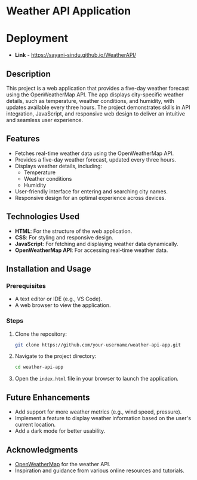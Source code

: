 # Weather API Application

# Deployment 
- **Link** - https://sayani-sindu.github.io/WeatherAPI/

## Description
This project is a web application that provides a five-day weather forecast using the OpenWeatherMap API. The app displays city-specific weather details, such as temperature, weather conditions, and humidity, with updates available every three hours. The project demonstrates skills in API integration, JavaScript, and responsive web design to deliver an intuitive and seamless user experience.

## Features
- Fetches real-time weather data using the OpenWeatherMap API.
- Provides a five-day weather forecast, updated every three hours.
- Displays weather details, including:
  - Temperature
  - Weather conditions
  - Humidity
- User-friendly interface for entering and searching city names.
- Responsive design for an optimal experience across devices.

## Technologies Used
- **HTML**: For the structure of the web application.
- **CSS**: For styling and responsive design.
- **JavaScript**: For fetching and displaying weather data dynamically.
- **OpenWeatherMap API**: For accessing real-time weather data.

## Installation and Usage
### Prerequisites
- A text editor or IDE (e.g., VS Code).
- A web browser to view the application.

### Steps
1. Clone the repository:
   ```bash
   git clone https://github.com/your-username/weather-api-app.git
   ```
2. Navigate to the project directory:
   ```bash
   cd weather-api-app
   ```
3. Open the `index.html` file in your browser to launch the application.





## Future Enhancements
- Add support for more weather metrics (e.g., wind speed, pressure).
- Implement a feature to display weather information based on the user's current location.
- Add a dark mode for better usability.


## Acknowledgments
- [OpenWeatherMap](https://openweathermap.org/) for the weather API.
- Inspiration and guidance from various online resources and tutorials.

